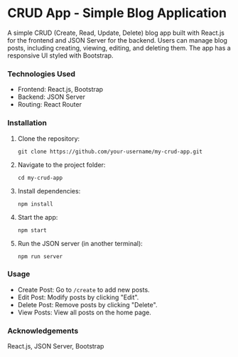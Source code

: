 # CRUD App - Simple Blog Application

A simple CRUD (Create, Read, Update, Delete) blog app built with React.js for the frontend and JSON Server for the backend. Users can manage blog posts, including creating, viewing, editing, and deleting them. The app has a responsive UI styled with Bootstrap.

### Technologies Used
- Frontend: React.js, Bootstrap
- Backend: JSON Server
- Routing: React Router

### Installation

1. Clone the repository:

   `git clone https://github.com/your-username/my-crud-app.git`

2. Navigate to the project folder:

   `cd my-crud-app`

3. Install dependencies:

   `npm install`

4. Start the app:

   `npm start`

5. Run the JSON server (in another terminal):

   `npm run server`

### Usage
- Create Post: Go to `/create` to add new posts.
- Edit Post: Modify posts by clicking "Edit".
- Delete Post: Remove posts by clicking "Delete".
- View Posts: View all posts on the home page.

### Acknowledgements
React.js, JSON Server, Bootstrap
